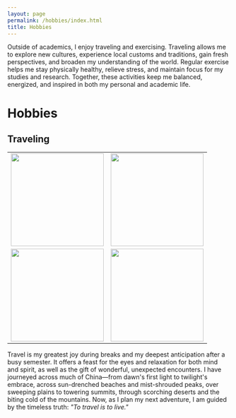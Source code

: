 ```yaml
---
layout: page
permalink: /hobbies/index.html
title: Hobbies
---
```


Outside of academics, I enjoy traveling and exercising. Traveling allows me to explore new cultures, experience local customs and traditions, gain fresh perspectives, and broaden my understanding of the world. Regular exercise helps me stay physically healthy, relieve stress, and maintain focus for my studies and research. Together, these activities keep me balanced, energized, and inspired in both my personal and academic life.

# Hobbies

## Traveling

<table>
  <tr>
    <td><img src="https://jizhang0212.github.io/T3.JPG" width="210"></td>
    <td><img src="https://jizhang0212.github.io/T2.JPG" width="210"></td>
  </tr>
  <tr>
    <td><img src="https://jizhang0212.github.io/T4.JPG" width="210"></td>
    <td><img src="https://jizhang0212.github.io/T1.JPG" width="210"></td>
  </tr>
</table>

Travel is my greatest joy during breaks and my deepest anticipation after a busy semester. It offers a feast for the eyes and relaxation for both mind and spirit, as well as the gift of wonderful, unexpected encounters. I have journeyed across much of China—from dawn's first light to twilight's embrace, across sun-drenched beaches and mist-shrouded peaks, over sweeping plains to towering summits, through scorching deserts and the biting cold of the mountains. Now, as I plan my next adventure, I am guided by the timeless truth: *"To travel is to live."*
